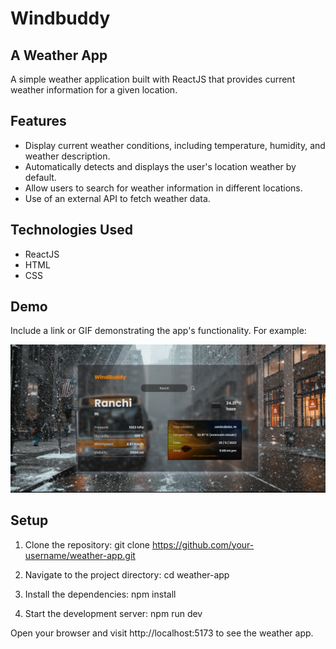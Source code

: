 # Windbuddy

## A Weather App

A simple weather application built with ReactJS that provides current weather information for a given location.

## Features

- Display current weather conditions, including temperature, humidity, and weather description.
- Automatically detects and displays the user's location weather by default.
- Allow users to search for weather information in different locations.
- Use of an external API to fetch weather data.

## Technologies Used

   - ReactJS
   - HTML
   - CSS

## Demo

Include a link or GIF demonstrating the app's functionality. For example:

![Weather App Screenshot](./Windbuddy.png)

## Setup

1. Clone the repository:
   git clone https://github.com/your-username/weather-app.git

2. Navigate to the project directory:
   cd weather-app

3. Install the dependencies:
   npm install

4. Start the development server:
   npm run dev

Open your browser and visit http://localhost:5173 to see the weather app.